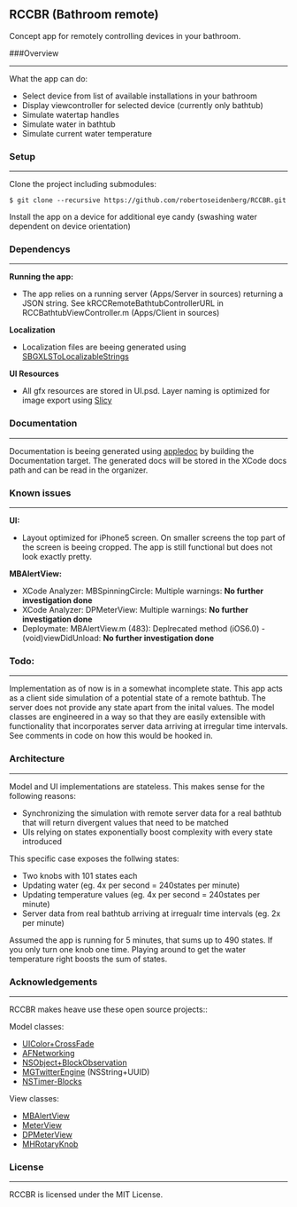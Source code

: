 ## RCCBR (Bathroom remote)

Concept app for remotely controlling devices in your bathroom.


###Overview

---

What the app can do:

* Select device from list of available installations in your bathroom
* Display viewcontroller for selected device (currently only bathtub)
* Simulate watertap handles
* Simulate water in bathtub
* Simulate current water temperature


### Setup

---

Clone the project including submodules:

	$ git clone --recursive https://github.com/robertoseidenberg/RCCBR.git

Install the app on a device for additional eye candy (swashing water dependent on device orientation)


### Dependencys

---

**Running the app:**

* The app relies on a running server (Apps/Server in sources) returning a JSON string. See kRCCRemoteBathtubControllerURL in RCCBathtubViewController.m (Apps/Client in sources)


**Localization**

* Localization files are beeing generated using [SBGXLSToLocalizableStrings](https://github.com/robertoseidenberg/SBGXLSToLocalizableStrings)

**UI Resources**

* All gfx resources are stored in UI.psd. Layer naming is optimized for image export using [Slicy](http://macrabbit.com/slicy/)



### Documentation

---

Documentation is beeing generated using [appledoc](https://github.com/tomaz/appledoc) by building the Documentation target. The generated docs will be stored in the XCode docs path and can be read in the organizer.


### Known issues

---

**UI:**

* Layout optimized for iPhone5 screen. On smaller screens the top part of the screen is beeing cropped. The app is still functional but does not look exactly pretty.

**MBAlertView:**

* XCode Analyzer: MBSpinningCircle: Multiple warnings: **No further investigation done**
* XCode Analyzer: DPMeterView: Multiple warnings: **No further investigation done**
* Deploymate: MBAlertView.m (483): Deplrecated method (iOS6.0) -(void)viewDidUnload: **No further investigation done**


### Todo:

---

Implementation as of now is in a somewhat incomplete state. This app acts as a client side simulation of a potential state of a remote bathtub. The server does not provide any state apart from the inital values. The model classes are engineered in a way so that they are easily extensible with functionality that incorporates server data arriving at irregular time intervals. See comments in code on how this would be hooked in.


### Architecture

---

Model and UI implementations are stateless. This makes sense for the following reasons:

* Synchronizing the simulation with remote server data for a real bathtub that will return divergent values that need to be matched
* UIs relying on states exponentially boost complexity with every state introduced

This specific case exposes the follwing states: 

* Two knobs with 101 states each
* Updating water (eg. 4x per second = 240states per minute)
* Updating temperature values (eg. 4x per second = 240states per minute)
* Server data from real bathtub arriving at irregualr time intervals (eg. 2x per minute)

Assumed the app is running for 5 minutes, that sums up to 490 states. If you only turn one knob one time. Playing around to get the water temperature right boosts the sum of states.



### Acknowledgements

---

RCCBR makes heave use these open source projects::

Model classes:

* [UIColor+CrossFade](https://github.com/cbpowell/UIColor-CrossFade)
* [AFNetworking](https://github.com/AFNetworking/AFNetworking)
* [NSObject+BlockObservation](https://gist.github.com/andymatuschak/153676)
* [MGTwitterEngine](https://github.com/mattgemmell/MGTwitterEngine/) (NSString+UUID)
* [NSTimer-Blocks](https://github.com/jivadevoe/NSTimer-Blocks)

View classes:

* [MBAlertView](https://github.com/mobitar/MBAlertView)
* [MeterView](https://github.com/frankus/MeterView)
* [DPMeterView](https://github.com/dulaccc/DPMeterView)
* [MHRotaryKnob](https://github.com/hollance/MHRotaryKnob)


### License

---

RCCBR is licensed under the MIT License.